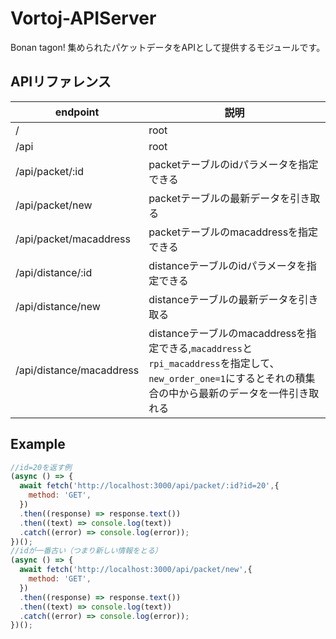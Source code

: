 # Vortoj-APIServer
Bonan tagon! 集められたパケットデータをAPIとして提供するモジュールです。 

## APIリファレンス

| endpoint | 説明　　　|
| -------- | -------- |
| /     | root     |
| /api     | root     |
| /api/packet/:id     |  packetテーブルのidパラメータを指定できる     |
| /api/packet/new     | packetテーブルの最新データを引き取る     |
| /api/packet/macaddress     |  packetテーブルのmacaddressを指定できる     |
| /api/distance/:id    | distanceテーブルのidパラメータを指定できる      |
| /api/distance/new    | distanceテーブルの最新データを引き取る     |
| /api/distance/macaddress   | distanceテーブルのmacaddressを指定できる,`macaddress`と`rpi_macaddress`を指定して、`new_order_one=1`にするとそれの積集合の中から最新のデータを一件引き取れる     |

## Example
```javascript
//id=20を返す例
(async () => {
  await fetch('http://localhost:3000/api/packet/:id?id=20',{
    method: 'GET',
  })
  .then((response) => response.text())
  .then((text) => console.log(text))
  .catch((error) => console.log(error));
})();
//idが一番古い（つまり新しい情報をとる）
(async () => {
  await fetch('http://localhost:3000/api/packet/new',{
    method: 'GET',
  })
  .then((response) => response.text())
  .then((text) => console.log(text))
  .catch((error) => console.log(error));
})();

```